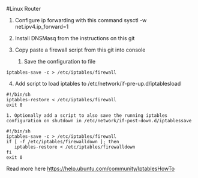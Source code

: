 #Linux Router

1. Configure ip forwarding with this command
sysctl -w net.ipv4.ip_forward=1

2. Install DNSMasq from the instructions on this git

3. Copy paste a firewall script from this git into console

	1. Save the configuration to file
```
iptables-save -c > /etc/iptables/firewall
```

4. Add script to load iptables to /etc/network/if-pre-up.d/iptablesload
```
#!/bin/sh
iptables-restore < /etc/iptables/firewall
exit 0
```

	1. Optionally add a script to also save the running iptables configuration on shutdown in /etc/network/if-post-down.d/iptablessave
```
#!/bin/sh
iptables-save -c > /etc/iptables/firewall
if [ -f /etc/iptables/firewalldown ]; then
   iptables-restore < /etc/iptables/firewalldown
fi
exit 0
```

Read more here https://help.ubuntu.com/community/IptablesHowTo
